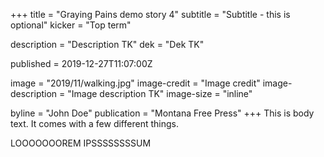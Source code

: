 +++
title = "Graying Pains demo story 4"
subtitle = "Subtitle - this is optional"
kicker = "Top term"

description = "Description TK"
dek = "Dek TK"

published = 2019-12-27T11:07:00Z

image = "2019/11/walking.jpg"
image-credit = "Image credit"
image-description = "Image description TK"
image-size = "inline"

byline = "John Doe"
publication = "Montana Free Press"
+++
This is body text. It comes with a few different things.

LOOOOOOOREM IPSSSSSSSSUM
